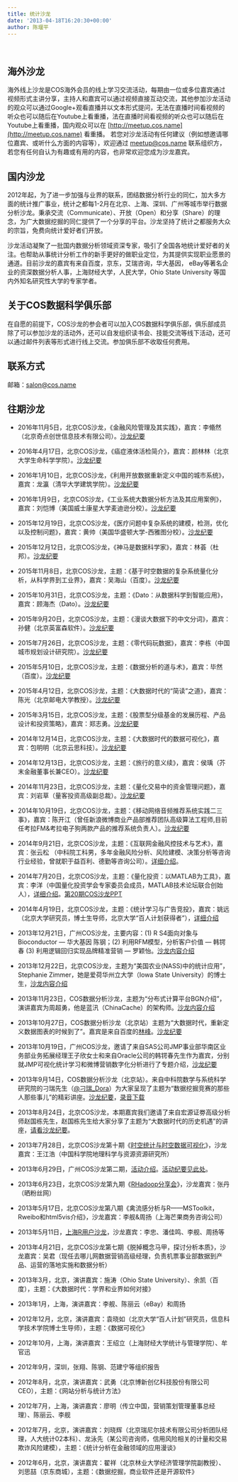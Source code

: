 ```yaml
---
title: 统计沙龙
date: '2013-04-18T16:20:30+00:00'
author: 陈堰平
---
```


&nbsp;

## 海外沙龙

海外线上沙龙是COS海外会员的线上学习交流活动，每期由一位或多位嘉宾通过视频形式主讲分享，主持人和嘉宾可以通过视频直接互动交流，其他参加沙龙活动的观众可以通过Google+观看直播并以文本形式提问，无法在直播时间看视频的听众也可以随后在Youtube上看重播，法在直播时间看视频的听众也可以随后在Youtube上看重播，国内观众可以在 [http://meetup.cos.name](http://meetup.cos.name) 看重播。 若您对沙龙活动有任何建议（例如想邀请哪位嘉宾、或听什么方面的内容等），欢迎通过 meetup@cos.name 联系组织方，若您有任何自认为有趣或有用的内容，也非常欢迎您成为沙龙嘉宾。

## 国内沙龙

2012年起，为了进一步加强与业界的联系，团结数据分析行业的同仁，加大多方面的统计推广事业，统计之都每1-2月在北京、上海、深圳、广州等城市举行数据分析沙龙。秉承交流（Communicate）、开放（Open）和分享（Share）的理念，为广大数据挖掘的同仁提供了一个分享的平台。沙龙坚持了统计之都服务大众的宗旨，免费向统计爱好者们开放。
  
沙龙活动凝聚了一批国内数据分析领域资深专家，吸引了全国各地统计爱好者的关注。也帮助从事统计分析工作的新手更好的做职业定位，为其提供实现职业愿景的通道。目前沙龙的嘉宾有来自百度，京东，艾瑞咨询，华大基因， eBay等著名企业的资深数据分析人事，上海财经大学，人民大学，Ohio State University 等国内外知名研究性大学的专家学者。

## 关于COS数据科学俱乐部

在自愿的前提下，COS沙龙的参会者可以加入COS数据科学俱乐部，俱乐部成员除了可以参加沙龙的活动外，还可以自发组织读书会、技能交流等线下活动，还可以通过邮件列表等形式进行线上交流。参加俱乐部不收取任何费用。

## 联系方式

邮箱：salon@cos.name

## 往期沙龙

  * 2016年11月5日，北京COS沙龙，《金融风险管理及其实践》，嘉宾：李翛然（北京奇点创世信息技术有限公司）。[沙龙纪要](https://cos.name/?p=13243&preview=true)
  * 2016年4月17日，北京COS沙龙，《癌症液体活检简介》，嘉宾：颜林林（北京大学生命科学学院）。[沙龙纪要](/2016/05/20160417salon/)
  * 2016年1月10日，北京COS沙龙，《利用开放数据重新定义中国的城市系统》，嘉宾：龙瀛（清华大学建筑学院）。[沙龙纪要](/2016/01/20160110salon/)
  * 2016年1月9日，北京COS沙龙，《工业系统大数据分析方法及其应用案例》，嘉宾：刘恺博（美国威士康星大学麦迪逊分校）。[沙龙纪要](/2016/01/20160109salon/#more-11864)
  * 2015年12月19日，北京COS沙龙，《医疗问题中复杂系统的建模，检测，优化以及控制问题》，嘉宾：黄帅（美国华盛顿大学-西雅图分校）。[沙龙纪要](/2015/12/20151219salon/)
  * 2015年12月12日，北京COS沙龙，《神马是数据科学家》，嘉宾：林荟（杜邦）。[沙龙纪要](/2015/12/20151212salon/)
  * 2015年11月8日，北京COS沙龙，主题：《基于时空数据的复杂系统量化分析，从科学界到工业界》，嘉宾：吴海山（百度）。[沙龙纪要](/2015/11/20151108salon/)
  * 2015年10月31日，北京COS沙龙，主题：《Dato：从数据科学到智能应用》，嘉宾：顾海杰（Dato）。[沙龙纪要](/2015/11/20151031salon/)
  * 2015年9月20日，北京COS沙龙，主题：《漫谈大数据下的中文分词》，嘉宾：孙健（北京英富森软件）。[沙龙纪要](/2015/09/20150920salon/)
  * 2015年7月26日，北京COS沙龙，主题：《零代码玩数据》，嘉宾：李栋（中国城市规划设计研究院）。[沙龙纪要](/2015/07/29salon/)
  * 2015年5月10日，北京COS沙龙，主题：《数据分析的道与术》，嘉宾：毕然（百度）。[沙龙纪要](/2015/05/28salon/)
  * 2015年4月12日，北京COS沙龙，主题：《大数据时代的“简读”之道》，嘉宾：陈光（北京邮电大学教授）。[沙龙纪要](/2015/04/27salon/)
  * 2015年3月15日，北京COS沙龙，主题：《股票型分级基金的发展历程、产品设计和投资策略》，嘉宾：郑志勇。[沙龙纪要](/2015/03/26salon/)
  * 2014年12月14日，北京COS沙龙，主题：《大数据时代的数据可视化》，嘉宾：包明明（北京云思科技）。[沙龙纪要](/2014/12/25salon/)
  * 2014年12月13日，北京COS沙龙，主题：《旅行的意义续》，嘉宾：侯瑀（芥末金融董事长兼CEO）。[沙龙纪要](/2014/12/24salon/)
  * 2014年11月23日，北京COS沙龙，主题：《量化交易中的资金管理问题》，嘉宾：刘岩草（量客投资高级副总裁）。[沙龙纪要](/2014/11/23salon/ "沙龙纪要")
  * 2014年10月19日，北京COS沙龙，主题：《移动网络音频推荐系统实践二三事》，嘉宾：陈开江（曾任新浪微博商业产品部推荐团队高级算法工程师,目前任考拉FM&考拉电子狗两款产品的推荐系统负责人）。[沙龙纪要](/2014/10/22salon/ "沙龙纪要")
  * 2014年9月21日，北京COS沙龙，主题：《互联网金融风控技术与艺术》，嘉宾：张云松 （中科院工科男，多年金融风险分析、风险建模、决策分析等咨询行业经验，曾就职于益百利、德勤等咨询公司）。[详细介绍](http://21salon.vasee.com)。

  * 2014年7月20日，北京COS沙龙，主题：《量化投资：以MATLAB为工具》，嘉宾：李洋（中国量化投资学会专家委员会成员，MATLAB技术论坛联合创始人），[详细介绍](http://20salon.vasee.com/ "第20期统计沙龙")。[第20期COS沙龙PPT](https://cos.name/wp-content/uploads/2013/04/第20期COS沙龙PPT.ppt)
  * 2014年4月19日，北京COS沙龙，主题：《统计学习与广告竞投》，嘉宾：姚远（北京大学研究员，博士生导师，北京大学“百人计划获得者”），[详细介绍](http://cossalon201404bj.vasee.com/)
  * 2013年12月21日，广州COS沙龙，主要内容：(1) R S4面向对象与Bioconductor &#8212; 华大基因 陈钢；(2) 利用RFM模型，分析客户价值 &#8212; 韩锷春 (3) 利用逻辑回归实现品牌精准营销 &#8212; 罗颖怡。[沙龙内容介绍](http://cossalon201312gd.vasee.com/)
  * 2013年12月22日，北京COS沙龙，主题为“美国农业(NASS)中的统计应用”，Stephanie Zimmer，她是爱荷华州立大学（Iowa State University）的博士生，[沙龙内容介绍](http://cossalon201312bj.vasee.com/)
  * 2013年11月23日，COS数据分析沙龙，主题为“分布式计算平台BGN介绍”，演讲嘉宾为周超勇，他是蓝汛（ChinaCache）的架构师。[沙龙内容介绍](http://cossalon201311bj.vasee.com/)
  * 2013年10月27日，COS数据分析沙龙（北京站）主题为“大数据时代，重新定义数据图表的时候到了”。嘉宾是来自百度的[林峰](http://weibo.com/kenerlinfeng)。[沙龙纪要](/2013/11/salon-beijing-16th/)
  * 2013年10月19日，广州COS沙龙，邀请了来自SAS公司JMP事业部华南区业务部业务拓展经理王子欣女士和来自Oracle公司的韩锷春先生作为嘉宾，分别就JMP可视化统计学习和微博营销数字化分析进行了专题介绍，[沙龙纪要](/2013/11/cos-salon-15th-guangzhou/)
  * 2013年9月14日，COS数据分析沙龙（北京站）。来自中科院数学与系统科学研究院的刁瑞先生（[@刁瑞_Dora]( http://weibo.com/diaorui1987)）为大家呈现了主题为“数据挖掘竞赛的那些人那些事儿”的精彩讲座。[沙龙纪要](/2013/10/beijing-cos-salon-sep-2013/)，[录音下载](http://pan.baidu.com/s/189njX)
  * 2013年8月24日，北京COS沙龙，本期嘉宾我们邀请了来自宏源证劵高级分析师赵国栋先生，赵国栋先生给大家分享了主题为“大数据时代的历史机遇”的讲座，[请看沙龙纪要](/2013/08/beijing-cos-salon-aug-2013/ "大数据时代的历史机遇")。
  * 2013年7月28日，北京COS沙龙第十期《[时空统计与时空数据可视化](/2013/08/beijing-cos-salon-jul-2013/)》，沙龙嘉宾：王江浩（中国科学院地理科学与资源资源研究所）
  * 2013年6月29日，广州COS沙龙第二期，[活动介绍](http://cossalon201306gz.vasee.com/)。[活动纪要见此处](/2013/07/guangzhou-cos-salon2/)。
  * 2013年6月23日，北京COS沙龙第九期《[RHadoop分享会](/2013/07/beijing-cos-salon-june-2013/)》，沙龙嘉宾：张丹（晒粉丝网）
  * 2013年5月17日，北京COS沙龙第八期《禽流感分析与R——MSToolkit，Rweibo和html5vis介绍》，沙龙嘉宾：李舰&周扬（上海芒果商务咨询公司）
  * 2013年5月11日，[上海R用户沙龙](/2013/05/shanghai-r-salon-may-2013/ "上海R用户沙龙会议纪要")，沙龙嘉宾：李忠、潘佳鸣、李舰、周扬等
  * 2013年4月21日，北京COS沙龙第七期《脱掉概念马甲，探讨分析本质》，沙龙嘉宾：吴君（现任去哪儿网数据营销高级经理，负责机票事业部数据到产品、运营的落地实施和数据分析）
  * 2013年3月，北京，演讲嘉宾：施涛（Ohio State University）、余凯（百度），主题：《大数据时代：学界和业界如何对接》
  * 2013年1月，上海，演讲嘉宾：李舰、陈丽云（eBay）和周扬
  * 2012年12月，北京，演讲嘉宾：袁晓如（北京大学“百人计划”研究员，信息科学技术学院博士生导师），主题：《数据可视化》
  * 2012年10月，上海，演讲嘉宾：王绍立（上海财经大学统计与管理学院）、牟官迅
  * 2012年9月，深圳，张翔、陈钢、范建宁等组织报告
  * 2012年8月，北京，演讲嘉宾：武勇（北京博新创亿科技股份有限公司CEO），主题：《网站分析与统计方法》
  * 2012年7月，上海，演讲嘉宾：廖明（传立中国，营销策划管理董事总经理）、陈丽云、李舰
  * 2012年7月，北京，演讲嘉宾：刘晓辉（北京瑞尼尔技术有限公司分析团队经理，人大统计02本科）、龙泳先（某公司咨询师，信用风险相关的计量和交易欺诈风险建模），主题：《统计分析在金融领域的应用漫谈》
  * 2012年6月，北京，演讲嘉宾：翟祥（北京林业大学经济管理学院副教授）、刘思喆（京东商城），主题：《数据挖掘，商业软件还是开源软件》
